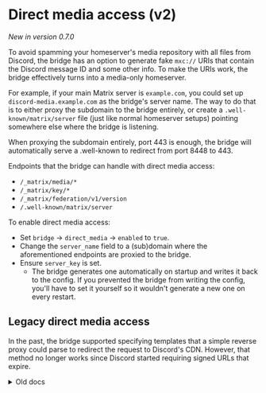 # Direct media access (v2)
_New in version 0.7.0_

To avoid spamming your homeserver's media repository with all files from
Discord, the bridge has an option to generate fake `mxc://` URIs that contain
the Discord message ID and some other info. To make the URIs work, the bridge
effectively turns into a media-only homeserver.

For example, if your main Matrix server is `example.com`, you could set up
`discord-media.example.com` as the bridge's server name. The way to do that
is to either proxy the subdomain to the bridge entirely, or create a
`.well-known/matrix/server` file (just like normal homeserver setups) pointing
somewhere else where the bridge is listening.

When proxying the subdomain entirely, port 443 is enough, the bridge will
automatically serve a .well-known to redirect from port 8448 to 443.

Endpoints that the bridge can handle with direct media access:

* `/_matrix/media/*`
* `/_matrix/key/*`
* `/_matrix/federation/v1/version`
* `/.well-known/matrix/server`

To enable direct media access:

* Set `bridge` -> `direct_media` -> `enabled` to `true`.
* Change the `server_name` field to a (sub)domain where the aforementioned
  endpoints are proxied to the bridge.
* Ensure `server_key` is set.
  * The bridge generates one automatically on startup and writes it back to the
    config. If you prevented the bridge from writing the config, you'll have to
    set it yourself so it wouldn't generate a new one on every restart.

## Legacy direct media access
In the past, the bridge supported specifying templates that a simple reverse
proxy could parse to redirect the request to Discord's CDN. However, that
method no longer works since Discord started requiring signed URLs that expire.

<details>
<summary>Old docs</summary>
_New in version 0.4.0_

To avoid spamming your homeserver's media repository with all files from
Discord, the bridge has an option to generate fake `mxc://` URIs that contain
the Discord media ID. The media repo or your reverse proxy can then handle
those URIs specially to fetch content directly from the Discord CDN.

To enable this mode, set `bridge` -> `media_patterns` -> `enabled` to `true`
in the bridge config. You can then configure each of the patterns or leave the
defaults.

## Ways to use patterns

### Default pattern and MSC3860-compatible media repo
If your media repo supports [MSC3860], you can use the default patterns out of
the box with no modifications. Your media repo will act like discord-media.mau.dev
is a federated Matrix server, so when your client requests Discord media, your
media repo will ask discord-media.mau.dev, which redirects to cdn.discordapp.com.
Your media repo then downloads the media and caches it as remote media (like it
does for all federated media).

MSC3860 is supported as of Synapse v1.98.0 and matrix-media-repo v1.4.0.
Additionally, while Conduit doesn't opt into redirects, it does follow them,
so it should work with the default config.

The software on discord-media.mau.dev is just a Caddy instance with the first
example config below, plus a static .well-known file to redirect federation to
443. You can find the raw config at [mau.dev/maunium/caddy].

[mau.dev/maunium/caddy]: https://mau.dev/maunium/caddy/-/blob/master/vhosts/discord-media.mau.dev
[MSC3860]: https://github.com/matrix-org/matrix-spec-proposals/pull/3860

### Redirect in reverse proxy
You can also configure your reverse proxy to redirect `mxc://discord-media.mau.dev/*`
downloads directly to cdn.discordapp.com. This method doesn't involve your
media repo at all, so it already works with most clients. However, it won't
work with servers that don't support MSC3860, as they'd still try to connect to
discord-media.mau.dev, which may be a problem if you want to use your bridge in
federated rooms. Additionally, you may encounter some CORS issues with this
method as cdn.discordapp.com doesn't provide CORS headers for all files (like
webp images and non-inline documents)

<details>
<summary>Caddy config example</summary>

```Caddyfile
matrix.example.com {
	handle /_matrix/media/*/download/discord-media.mau.dev/* {
		# The redirect must have CORS headers to let web clients follow it.
		header Access-Control-Allow-Origin *
		# Need to use a route directive to make the uri mutations apply before redir
		route {
			# Remove path prefix
			uri path_regexp ^/_matrix/media/.+/download/discord-media\.mau\.dev/ /
			# The mxc patterns use | instead of /, so replace it first turning the path into attachments/1234/5678/filename.png
			uri replace "%7C" /
			# Then redirect to cdn.discordapp.com/attachments/1234/5678/filename.png with HTTP 307
			redir https://cdn.discordapp.com{uri} 307
		}
	}
	# Special-case stickers because they don't have CORS headers on cdn.discordapp.com for some reason
	handle /_matrix/media/*/download/discord-media.mau.dev/stickers|* {
		header Access-Control-Allow-Origin *
		route {
			uri path_regexp ^/_matrix/media/.+/download/discord-media\.mau\.dev/ /
			uri replace "%7C" /
			redir https://media.discordapp.net{uri} 307
		}
	}
	# Do the same for thumbnails, but redirect to media.discordapp.net (which is Discord's thumbnailing server, and happens to use similar width/height params as Matrix)
	# Alternatively, you can point this at cdn.discordapp.com too. Clients shouldn't mind even if they get a bigger image than they asked for.
	handle /_matrix/media/*/thumbnail/discord-media.mau.dev/* {
		header Access-Control-Allow-Origin *
		route {
			uri path_regexp ^/_matrix/media/.+/thumbnail/discord-media\.mau\.dev/ /
			uri replace "%7C" /
			redir https://media.discordapp.net{uri} 307
		}
	}
	# The usual proxying to your homeserver
	handle /_matrix/* {
		reverse_proxy http://localhost:8008
	}
}
```

</details>

<details>
<summary>Nginx config example</summary>

```nginx
server {
	listen 443;
	server_name matrix.example.com;
	# ... usual /_matrix location block and other stuff ...
	# N.B. If you use a regex pattern for the /_matrix block, it must be below these locations

	location ~ ^/_matrix/media/(?:v3|r0)/download/discord-media.mau.dev/attachments\|([0-9]+)\|([0-9]+)\|(.+)$ {
		add_header Access-Control-Allow-Origin *;
		return 307 https://cdn.discordapp.com/attachments/$1/$2/$3;
	}
	location ~ ^/_matrix/media/(?:v3|r0)/download/discord-media.mau.dev/emojis\|(.+)$ {
		add_header Access-Control-Allow-Origin *;
		return 307 https://cdn.discordapp.com/emojis/$1;
	}
	location ~ ^/_matrix/media/(?:v3|r0)/download/discord-media.mau.dev/stickers\|(.+)$ {
		add_header Access-Control-Allow-Origin *;
		# Stickers don't have CORS headers on cdn.discordapp.com for some reason, so always use media.
		return 307 https://media.discordapp.net/stickers/$1;
	}
	location ~ ^/_matrix/media/(?:v3|r0)/download/discord-media.mau.dev/avatars\|([0-9]+)\|(.+)$ {
		add_header Access-Control-Allow-Origin *;
		return 307 https://cdn.discordapp.com/avatars/$1/$2;
	}

	# Thumbnails (optional-ish)
	location ~ ^/_matrix/media/(?:v3|r0)/thumbnail/discord-media.mau.dev/attachments\|([0-9]+)\|([0-9]+)\|(.+)$ {
		add_header Access-Control-Allow-Origin *;
		return 307 https://media.discordapp.net/attachments/$1/$2/$3?$args;
	}
	location ~ ^/_matrix/media/(?:v3|r0)/thumbnail/discord-media.mau.dev/emojis\|(.+)$ {
		add_header Access-Control-Allow-Origin *;
		return 307 https://media.discordapp.net/emojis/$1?$args;
	}
	location ~ ^/_matrix/media/(?:v3|r0)/thumbnail/discord-media.mau.dev/stickers\|(.+)$ {
		add_header Access-Control-Allow-Origin *;
		return 307 https://media.discordapp.net/stickers/$1?$args;
	}
	location ~ ^/_matrix/media/(?:v3|r0)/thumbnail/discord-media.mau.dev/avatars\|([0-9]+)\|(.+)$ {
		add_header Access-Control-Allow-Origin *;
		return 307 https://media.discordapp.net/avatars/$1/$2?$args;
	}
}
```

</details>

### Proxy in reverse proxy
If you want bridged media to work over federation without MSC3860, you can
change discord-media.mau.dev to your own server name, and have your reverse proxy
actually proxy the downloads instead of just redirecting to cdn.discordapp.com.
That way it'll work with all existing servers and clients. The downside of this
method is the higher bandwidth use compared to redirecting, and theoretical
abuse vectors for spamming the Discord CDN through your server.

When using this example, change `discord-media.mau.dev/` in the patterns to
`example.com/discord_` (replacing `example.com` with your own domain). The
`discord_` prefix is there so that other media on your domain will still work
normally.

<details>
<summary>Caddy config example</summary>

```Caddyfile
matrix.example.com {
	handle /_matrix/media/*/download/example.com/discord_* {
		header Access-Control-Allow-Origin *
		# Remove path prefix
		uri path_regexp ^/_matrix/media/.+/download/example\.com/discord_ /
		# The mxc patterns use | instead of /, so replace it first turning it into attachments/1234/5678/filename.png
		uri replace "%7C" /
		reverse_proxy {
			# reverse_proxy automatically includes the uri, so no {uri} at the end
			to https://cdn.discordapp.com
			# Caddy doesn't set the Host header automatically when reverse proxying
			# (because usually reverse proxies are local and don't care about Host headers)
			header_up Host cdn.discordapp.com
		}
	}
	# Do the same for thumbnails, but redirect to media.discordapp.net (which is Discord's thumbnailing server, and happens to use similar width/height params as Matrix)
	# Alternatively, you can point this at cdn.discordapp.com too. Clients shouldn't mind even if they get a bigger image than they asked for.
	handle /_matrix/media/*/thumbnail/example.com/discord_* {
		header Access-Control-Allow-Origin *
		uri path_regexp ^/_matrix/media/.+/thumbnail/example\.com/discord_ /
		uri replace "%7C" /
		reverse_proxy {
			to https://media.discordapp.net
			header_up Host media.discordapp.net
		}
	}
	handle /_matrix/* {
		reverse_proxy http://localhost:8008
	}
}
```

</details>

<details>
<summary>Nginx config example</summary>

```nginx
server {
	listen 443;
	server_name matrix.example.com;
	# ... usual /_matrix location block and other stuff ...
	# N.B. If you use a regex pattern for the /_matrix block, it must be below these locations

	# You may need to configure a resolver for nginx to be able to resolve cdn.discordapp.com
	#resolver 8.8.8.8;

	location ~ ^/_matrix/media/(?:v3|r0)/download/example.com/discord_attachments\|([0-9]+)\|([0-9]+)\|(.+)$ {
		add_header Access-Control-Allow-Origin *;
		proxy_set_header Host cdn.discordapp.com;
		proxy_pass https://cdn.discordapp.com/attachments/$1/$2/$3;
	}
	location ~ ^/_matrix/media/(?:v3|r0)/download/example.com/discord_emojis\|(.+)$ {
		add_header Access-Control-Allow-Origin *;
		proxy_set_header Host cdn.discordapp.com;
		proxy_pass https://cdn.discordapp.com/emojis/$1;
	}
	location ~ ^/_matrix/media/(?:v3|r0)/download/example.com/discord_stickers\|(.+)$ {
		add_header Access-Control-Allow-Origin *;
		proxy_set_header Host cdn.discordapp.com;
		proxy_pass https://cdn.discordapp.com/stickers/$1;
	}
	location ~ ^/_matrix/media/(?:v3|r0)/download/example.com/discord_avatars\|([0-9]+)\|(.+)$ {
		add_header Access-Control-Allow-Origin *;
		proxy_set_header Host cdn.discordapp.com;
		proxy_pass https://cdn.discordapp.com/avatars/$1/$2;
	}

	# Thumbnails (optional-ish)
	location ~ ^/_matrix/media/(?:v3|r0)/thumbnail/example.com/discord_attachments\|([0-9]+)\|([0-9]+)\|(.+)$ {
		add_header Access-Control-Allow-Origin *;
		proxy_set_header Host media.discordapp.net;
		proxy_pass https://media.discordapp.net/attachments/$1/$2/$3?$args;
	}
	location ~ ^/_matrix/media/(?:v3|r0)/thumbnail/example.com/discord_emojis\|(.+)$ {
		add_header Access-Control-Allow-Origin *;
		proxy_set_header Host media.discordapp.net;
		proxy_pass https://media.discordapp.net/emojis/$1?$args;
	}
	location ~ ^/_matrix/media/(?:v3|r0)/thumbnail/example.com/discord_stickers\|(.+)$ {
		add_header Access-Control-Allow-Origin *;
		proxy_set_header Host media.discordapp.net;
		proxy_pass https://media.discordapp.net/stickers/$1?$args;
	}
	location ~ ^/_matrix/media/(?:v3|r0)/thumbnail/example.com/discord_avatars\|([0-9]+)\|(.+)$ {
		add_header Access-Control-Allow-Origin *;
		proxy_set_header Host media.discordapp.net;
		proxy_pass https://media.discordapp.net/avatars/$1/$2?$args;
	}
}
```

</details>
</details>
